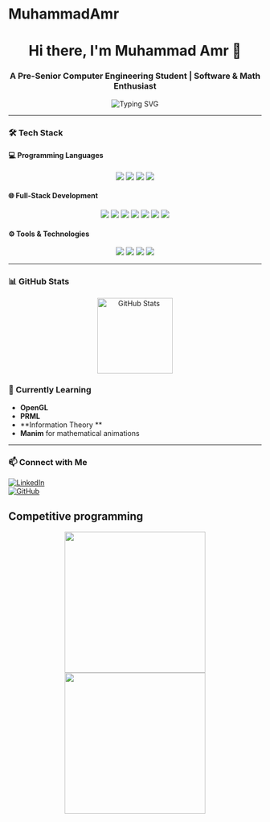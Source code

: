 # MuhammadAmr
<h1 align="center">Hi there, I'm Muhammad Amr 👋</h1>
<h3 align="center">A Pre-Senior Computer Engineering Student | Software & Math Enthusiast</h3>

<p align="center">
  <img src="https://readme-typing-svg.demolab.com?font=Fira+Code&weight=500&size=22&pause=1000&color=00FF00&center=true&vCenter=true&width=550&lines=Software+Developer+💻;Mathematics+Enthusiast+📊;Embedded+Systems+Learner+⚡;Problem+Solver+🚀" alt="Typing SVG">
</p>

---

### 🛠 Tech Stack  

#### **💻 Programming Languages**  
<div align="center">
  <img src="https://img.shields.io/badge/C++-00599C?style=flat&logo=cplusplus&logoColor=white" />
  <img src="https://img.shields.io/badge/Java-ED8B00?style=flat&logo=openjdk&logoColor=white" />
  <img src="https://img.shields.io/badge/Python-3776AB?style=flat&logo=python&logoColor=white" />
  <img src="https://img.shields.io/badge/Embedded%20C-00599C?style=flat&logo=c&logoColor=white" />
</div>  

#### **🌐 Full-Stack Development**  
<div align="center">
  <img src="https://img.shields.io/badge/JavaScript-F7DF1E?style=flat&logo=javascript&logoColor=black" />
  <img src="https://img.shields.io/badge/Node.js-339933?style=flat&logo=node.js&logoColor=white" />
  <img src="https://img.shields.io/badge/Express.js-000000?style=flat&logo=express&logoColor=white" />
  <img src="https://img.shields.io/badge/React-61DAFB?style=flat&logo=react&logoColor=black" />
  <img src="https://img.shields.io/badge/Spring%20Boot-6DB33F?style=flat&logo=springboot&logoColor=white" />
  <img src="https://img.shields.io/badge/MongoDB-47A248?style=flat&logo=mongodb&logoColor=white" />
  <img src="https://img.shields.io/badge/PostgreSQL-336791?style=flat&logo=postgresql&logoColor=white" />
</div>  

#### **⚙️ Tools & Technologies**  
<div align="center">
  <img src="https://img.shields.io/badge/Git-F05032?style=flat&logo=git&logoColor=white" />
  <img src="https://img.shields.io/badge/Docker-2496ED?style=flat&logo=docker&logoColor=white" />
  <img src="https://img.shields.io/badge/Linux-FCC624?style=flat&logo=linux&logoColor=black" />
  <img src="https://img.shields.io/badge/Manim-008080?style=flat&logo=python&logoColor=white" />
</div>

---

### 📊 GitHub Stats  
<p align="center">
  <img src="https://github-readme-stats.vercel.app/api?username=MohammadAmr20&show_icons=true&theme=radical" alt="GitHub Stats" height="150">
</p>



### 🌱 Currently Learning  
- **OpenGL**  
- **PRML**  
- **Information Theory **  
- **Manim** for mathematical animations  

---

### 📫 Connect with Me  
[![LinkedIn](https://img.shields.io/badge/LinkedIn-blue?style=flat&logo=linkedin)](https://www.linkedin.com/in/yourname/)  
[![GitHub](https://img.shields.io/badge/GitHub-black?style=flat&logo=github)](https://github.com/yourusername)  

## Competitive programming
<div align="center">
  <img src="https://codeforces-readme-stats.vercel.app/api/card?username=fakeblob" height="280" />
  <a href="https://leetcode.com/MuhammadAmr/">
    <img src="https://leetcard.jacoblin.cool/MuhammadAmr?theme=dark&font=Karma&ext=contest" height="280" />
  </a>
</div>

